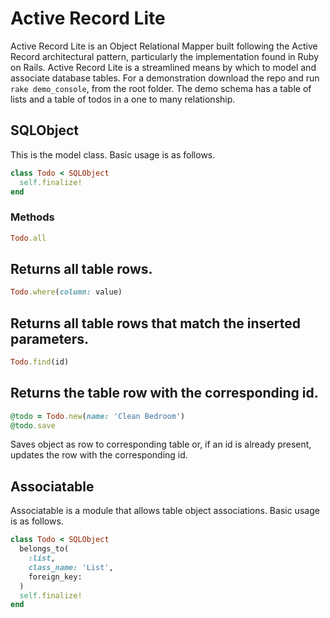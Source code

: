 # Active Record Lite

Active Record Lite is an Object Relational Mapper built following the Active
Record architectural pattern, particularly the implementation found in Ruby
on Rails. Active Record Lite is a streamlined means by which to model and
associate database tables. For a demonstration download the repo and run `rake demo_console`, from the root folder. The demo schema has a table of lists and a table of todos in a one to many relationship.

## SQLObject

This is the model class. Basic usage is as follows.
```ruby
class Todo < SQLObject
  self.finalize!
end
```
### Methods
```ruby
Todo.all
```
Returns all table rows.
----
```ruby
Todo.where(column: value)
```
Returns all table rows that match the inserted parameters.
----
```ruby
Todo.find(id)
```
Returns the table row with the corresponding id.
----
```ruby
@todo = Todo.new(name: 'Clean Bedroom')
@todo.save
```
Saves object as row to corresponding table or, if an id is already present, updates the row with the corresponding id.

## Associatable

Associatable is a module that allows table object associations. Basic usage is as follows.
```ruby
class Todo < SQLObject
  belongs_to(
    :list,
    class_name: 'List',
    foreign_key:
  )
  self.finalize!
end
```
